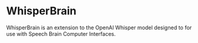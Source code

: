 # WhisperBrain

WhisperBrain is an extension to the OpenAI Whisper model designed to for use with Speech Brain Computer Interfaces. 

